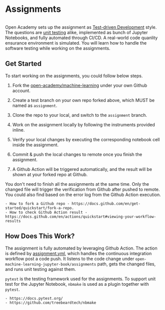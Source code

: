 # Assignments

```{tableofcontents}
```

Open Academy sets up the assignment as [Test-driven Development](https://en.wikipedia.org/wiki/Test-driven_development) style. The questions are [unit testing](https://en.wikipedia.org/wiki/Unit_testing) alike, implemented as bunch of Jupyter Notebooks, and fully automated through CI/CD. A real-world code quanlity ensurance environment is simulated. You will learn how to handle the software testing while working on the assignments.

## Get Started

To start working on the assignments, you could follow below steps.

1. Fork the [open-academy/machine-learning](https://github.com/open-academy/machine-learning) under your own Github account.

2. Create a test branch on your own repo forked above, which MUST be named as `assignment`.

3. Clone the repo to your local, and switch to the `assignment` branch.

4. Work on the assignment locally by following the instruments provided inline.

5. Verify your local changes by executing the corresponding notebook cell inside the assignment.

6. Commit & push the local changes to remote once you finish the assignment.

7. A Github Action will be triggered automatically, and the result will be shown at your forked repo at Github.

You don't need to finish all the assignments at the same time. Only the changed file will trigger the verification from Github after pushed to remote. You could also find based on the error log from the Github Action execution.

```{seealso}
- How to fork a Github repo - https://docs.github.com/en/get-started/quickstart/fork-a-repo.
- How to check Github Action result - https://docs.github.com/en/actions/quickstart#viewing-your-workflow-results
```

## How Does This Work?

The assignment is fully automated by leveraging Github Action. The action is defined by [assignment.yml](https://github.com/open-academy/machine-learning/blob/main/.github/workflows/assignment.yml), which handles the continuous integration workflow post a code push. It listens to the code change under `open-machine-learning-jupyter-book/assignments` path, gets the changed files, and runs unit testing against them.

`pytest` is the testing framework used for the assignments. To support unit test for the Jupyter Notebook, `nbmake` is used as a plugin together with `pytest`.

```{seealso}
- https://docs.pytest.org/
- https://github.com/treebeardtech/nbmake
```